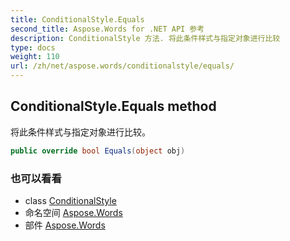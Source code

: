 ```yaml
---
title: ConditionalStyle.Equals
second_title: Aspose.Words for .NET API 参考
description: ConditionalStyle 方法. 将此条件样式与指定对象进行比较
type: docs
weight: 110
url: /zh/net/aspose.words/conditionalstyle/equals/
---
```

## ConditionalStyle.Equals method

将此条件样式与指定对象进行比较。

```csharp
public override bool Equals(object obj)
```

### 也可以看看

* class [ConditionalStyle](../)
* 命名空间 [Aspose.Words](../../conditionalstyle/)
* 部件 [Aspose.Words](../../../)


